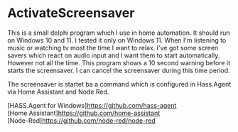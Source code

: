 # ActivateScreensaver

This is a small delphi program which I use in home automation.
It should run on Windows 10 and 11. I tested it only on Windows 11.
When I'm listening to music or watching tv most the time I want to relax.
I've got some screen savers which react on audio input and I want them to start automatically.
However not all the time. This program shows a 10 second warning before it starts the screensaver.
I can cancel the screensaver during this time period.

The screensaver is startet ba a command which is configured in Hass.Agent via Home Assistant and Node Red.

[HASS.Agent for Windows]https://github.com/hass-agent  
[Home Assistant]https://github.com/home-assistant  
[Node-Red]https://github.com/node-red/node-red  

